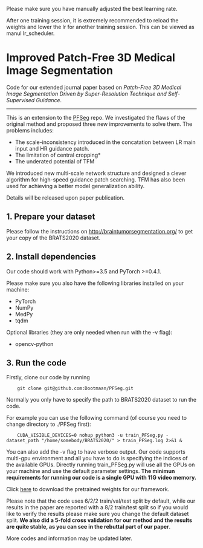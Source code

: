 Please make sure you have manually adjusted the best learning rate.

After one training session, it is extremely recommended to reload the weights and lower the lr for another training session. This can be viewed as manul lr_scheduler.

# Improved Patch-Free 3D Medical Image Segmentation
Code for our extended journal paper based on *Patch-Free 3D Medical Image Segmentation Driven by Super-Resolution Technique and Self-Supervised Guidance*.

---

This is an extension to the [PFSeg](https://github.com/Dootmaan/PFSeg) repo. We investigated the flaws of the original method and proposed three new improvements to solve them. The problems includes:

- The scale-inconsistency introduced in the concatation between LR main input and HR guidance patch.
- The limitation of central cropping*
- The underated potential of TFM

We introduced new multi-scale network structure and designed a clever algorithm for high-speed guidance patch searching. TFM has also been used for achieving a better model generalization ability.

Details will be released upon paper publication.

## 1. Prepare your dataset
Please follow the instructions on http://braintumorsegmentation.org/ to get your copy of the BRATS2020 dataset. 

## 2. Install dependencies
Our code should work with Python>=3.5 and PyTorch >=0.4.1.

Please make sure you also have the following libraries installed on your machine:
- PyTorch
- NumPy
- MedPy
- tqdm

Optional libraries (they are only needed when run with the -v flag):
- opencv-python

## 3. Run the code
Firstly, clone our code by running

```
    git clone git@github.com:Dootmaan/PFSeg.git
```
Normally you only have to specify the path to BRATS2020 dataset to run the code.

For example you can use the following command (of course you need to change directory to ./PFSeg first):

```
    CUDA_VISIBLE_DEVICES=0 nohup python3 -u train_PFSeg.py -dataset_path "/home/somebody/BRATS2020/" > train_PFSeg.log 2>&1 &
```

You can also add the -v flag to have verbose output. Our code supports multi-gpu environment and all you have to do is specifying the indices of the available GPUs. Directly running train_PFSeg.py will use all the GPUs on your machine and use the default parameter settings. **The minimun requirements for running our code is a single GPU with 11G video memory.**

Click [here](https://drive.google.com/file/d/1kG2kYU_56-0UV2E2I59c1qYphoYRdziK/view?usp=sharing) to download the pretrained weights for our framework.

Please note that the code uses 6/2/2 train/val/test split by default, while our results in the paper are reported with a 8/2 train/test split so if you would like to verify the results please make sure you change the default dataset split. **We also did a 5-fold cross validation for our method and the results are quite stable, as you can see in the rebuttal part of our paper**. 

More codes and information may be updated later.
<!-- 
---

Below are some experimental results that may be helpful (BRATS2020).

Results with 8/2 train/test split

|  Method   | DSC  |  HD95(mm)  |
|  ----  | ----  | ---- |
| VNet | 0.7991(0.1345) | 13.86(18.6006) |
| UNet3D | 0.8121(0.1277) | 14.63(21.1204) |
| ResUNet3D  | 0.8218(0.1182) | 13.21(19.4195) |
| ResUNet3D⬆ | 0.8089(0.1525) | 8.56(8.0853) |
| Holistic Decomposition+ResUNet3D | 0.8245(0.1474) | 9.21(12.0561) |
| Ours | 0.8382(0.1433) | 7.83(8.6250) |

Results with 6/2/2 train/val/test split

|  Method   | DSC  |  HD95(mm)
|  ----  | ----  | ---- |
| VNet | 0.7776(0.1693) | - |
| UNet3D | 0.7954(0.1368) | - |
| ResUNet3D  | 0.8097(0.1291) | - |
| ResUNet3D⬆ | 0.8016(0.1595) | - |
| Holistic Decomposition+ResUNet3D | 0.8161(0.1645) | - |
| Ours | 0.8329(0.1450) | 8.5131 |

6/2/2 Ablation Study:
|  Method   | UNet  |  ResUNet
|  ----  | ----  | ---- |
| US | 0.7945 | 0.8082 |
| US+SR | 0.8010 | 0.8141 |
| US+SR+TEL  | 0.8106 | 0.8193 |
| US+SR+TEL+SSL | 0.8163 | 0.8281 |
| US+SR+TEL+SSL+SGM | 0.8208 | 0.8329 | -->